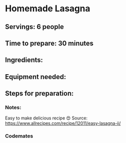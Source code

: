# Homemade Lasagna

## Servings: 6 people

## Time to prepare: 30 minutes

## Ingredients:


## Equipment needed:


## Steps for preparation:



### Notes:
Easy to make delicious recipe 😍 
Source: https://www.allrecipes.com/recipe/12011/easy-lasagna-ii/

### Codemates #
